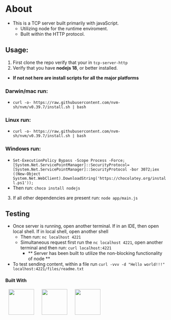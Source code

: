# About

- This is a TCP server built primarily with javaScript.
  - Utilizing node for the runtime enviroment.
  - Built within the HTTP protocol.

## Usage:

1. First clone the repo verify that your in `tcp-server-http`
2. Verify that you have **nodejs 18**, or better installed.

- **If not not here are install scripts for all the major platforms**

### Darwin/mac run:

- `curl -o- https://raw.githubusercontent.com/nvm-sh/nvm/v0.39.7/install.sh | bash`

### Linux run:

- `curl -o- https://raw.githubusercontent.com/nvm-sh/nvm/v0.39.7/install.sh | bash`

### Windows run:

- `Set-ExecutionPolicy Bypass -Scope Process -Force;[System.Net.ServicePointManager]::SecurityProtocol= [System.Net.ServicePointManager]::SecurityProtocol -bor 3072;iex ((New-Object System.Net.WebClient).DownloadString('https://chocolatey.org/install.ps1'));`
- Then run: `choco install nodejs`

3. If all other dependencies are present run: `node app/main.js`

## Testing

- Once server is running, open another terminal. If in an IDE, then open local shell. If in local shell, open another shell
  - Then run: `nc localhost 4221`
  - Simultaneous request first run the `nc localhost 4221`, open another terminal and then run: `curl localhost:4221`
    - ** Server has been built to utilize the non-blocking functionality of node **
- To test sending content, within a file run `curl -vvv -d "Hello world!!!" localhost:4221/files/readme.txt`

#### Built With

<p> 
<img src="https://cdn.jsdelivr.net/gh/devicons/devicon@latest/icons/bash/bash-original.svg" height="80" width="80" hspace="10px" />
<img src="https://cdn.jsdelivr.net/gh/devicons/devicon@latest/icons/nodejs/nodejs-original-wordmark.svg" height="80" width="80" hspace="10px" />
<img src="https://cdn.jsdelivr.net/gh/devicons/devicon@latest/icons/javascript/javascript-plain.svg" height="80" width="80" hspace="10px" />
</p>
